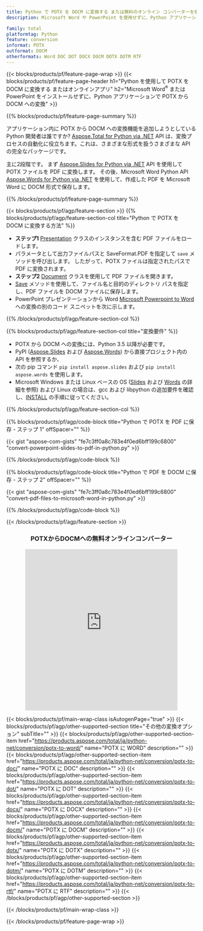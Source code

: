 ```yaml
---
title: Python で POTX を DOCM に変換する または無料のオンライン コンバーターを使用
description: Microsoft Word や PowerPoint を使用せずに、Python アプリケーションで POTX から DOCM への変換 またはオンライン。コードを統合する前に、無料の CSV から POT へのオンライン コンバーターをすばやくテストします。 

family: total
platformtag: Python
feature: conversion
informat: POTX
outformat: DOCM
otherformats: Word DOC DOT DOCX DOCM DOTX DOTM RTF
---
```

{{< blocks/products/pf/feature-page-wrap >}}
{{< blocks/products/pf/feature-page-header h1="Python を使用して POTX を DOCM に変換する またはオンラインアプリ" h2="Microsoft Word<sup>&reg;</sup> または PowerPoint をインストールせずに、Python アプリケーションで POTX から DOCM への変換" >}}

{{% blocks/products/pf/feature-page-summary %}}

アプリケーション内に POTX から DOCM への変換機能を追加しようとしている Python 開発者は誰ですか? [Aspose.Total for Python via .NET](https://products.aspose.com/total/python-net/) API は、変換プロセスの自動化に役立ちます。これは、さまざまな形式を扱うさまざまな API の完全なパッケージです。  

主に2段階です。 まず [Aspose.Slides for Python via .NET](https://products.aspose.com/slides/python-net/) API を使用して POTX ファイルを PDF に変換します。 その後、Microsoft Word Python API [Aspose.Words for Python via .NET](https://products.aspose.com/words/python-net/) を使用して、作成した PDF を Microsoft Word に DOCM 形式で保存します。 

{{% /blocks/products/pf/feature-page-summary %}}

{{< blocks/products/pf/agp/feature-section >}}
{{% blocks/products/pf/agp/feature-section-col title="Python で POTX を DOCM に変換する方法" %}}
-  **ステップ1** [Presentation](https://reference.aspose.com/slides/python-net/aspose.slides/presentation/) クラスのインスタンスを含む PDF ファイルをロードします。
-  パラメータとして出力ファイルパスと SaveFormat.PDF を指定して `save` メソッドを呼び出します。 したがって、POTX ファイルは指定されたパスで PDF に変換されます。
- **ステップ2** [Document](https://reference.aspose.com/words/python-net/aspose.words/document/) クラスを使用して PDF ファイルを開きます。
- [Save](https://reference.aspose.com/words/python-net/aspose.words/document/save/) メソッドを使用して、ファイル名と目的のディレクトリ パスを指定し、PDF ファイルを DOCM ファイルに保存します。
- PowerPoint プレゼンテーションから Word [Microsoft Powerpoint to Word](https://products.aspose.com/total/python-net/conversion/) への変換の別のコード スニペットを次に示します。

{{% /blocks/products/pf/agp/feature-section-col %}}

{{% blocks/products/pf/agp/feature-section-col title="変換要件" %}}

- POTX から DOCM への変換には、Python 3.5 以降が必要です。
- PyPI ([Aspose.Slides](https://pypi.org/project/Aspose.Slides/) および [Aspose.Words](https://pypi.org/project/aspose-words/)) から直接プロジェクト内の API を参照するか、
- 次の pip コマンド ```pip install aspose.slides``` および ```pip install aspose.words``` を使用します。 
- Microsoft Windows または Linux ベースの OS ([Slides](https://docs.aspose.com/slides/python-net/system-requirements/) および [Words](https://docs.aspose.com/words/python-net/system-requirements/) の詳細を参照) および Linux の場合は、gcc および libpython の追加要件を確認し、[INSTALL](https://docs.aspose.com/words/python-net/installation/) の手順に従ってください。
 

{{% /blocks/products/pf/agp/feature-section-col %}}

{{% blocks/products/pf/agp/code-block title="Python で POTX を PDF に保存 - ステップ 1" offSpacer="" %}}

{{< gist "aspose-com-gists" "fe7c3ff0a8c783e4f0ed6bff199c6800" "convert-powerpoint-slides-to-pdf-in-python.py" >}}

{{% /blocks/products/pf/agp/code-block %}}

{{% blocks/products/pf/agp/code-block title="Python で PDF を DOCM に保存 - ステップ 2" offSpacer="" %}}

{{< gist "aspose-com-gists" "fe7c3ff0a8c783e4f0ed6bff199c6800" "convert-pdf-files-to-microsoft-word-in-python.py" >}}

{{% /blocks/products/pf/agp/code-block %}}

{{< /blocks/products/pf/agp/feature-section >}}
<div class="container-fluid agp-content bg-white aboutfile box-1 vh100 section nopbtm">
<div class=container>
<div class=row>
<div class="demobox tc col-md-12 padding-0" align="center">

<h3>POTXからDOCMへの無料オンラインコンバーター</h3>

<iframe style="border: none; height: 426px;" scrolling="no" src="https://total-conversion-app-65z5r2lp.qa.k8s.dynabic.com/?to=docm&from=potx" id="child-iframe" width="80%"></iframe>

</div></div>
</div></div>

{{< blocks/products/pf/main-wrap-class isAutogenPage="true" >}}
{{< blocks/products/pf/agp/other-supported-section title="その他の変換オプション" subTitle="" >}}
{{< blocks/products/pf/agp/other-supported-section-item href="https://products.aspose.com/total/ja/python-net/conversion/potx-to-word/" name="POTX に WORD" description="" >}}
{{< blocks/products/pf/agp/other-supported-section-item href="https://products.aspose.com/total/ja/python-net/conversion/potx-to-doc/" name="POTX に DOC" description="" >}}
{{< blocks/products/pf/agp/other-supported-section-item href="https://products.aspose.com/total/ja/python-net/conversion/potx-to-dot/" name="POTX に DOT" description="" >}}
{{< blocks/products/pf/agp/other-supported-section-item href="https://products.aspose.com/total/ja/python-net/conversion/potx-to-docx/" name="POTX に DOCX" description="" >}}
{{< blocks/products/pf/agp/other-supported-section-item href="https://products.aspose.com/total/ja/python-net/conversion/potx-to-docm/" name="POTX に DOCM" description="" >}}
{{< blocks/products/pf/agp/other-supported-section-item href="https://products.aspose.com/total/ja/python-net/conversion/potx-to-dotx/" name="POTX に DOTX" description="" >}}
{{< blocks/products/pf/agp/other-supported-section-item href="https://products.aspose.com/total/ja/python-net/conversion/potx-to-dotm/" name="POTX に DOTM" description="" >}}
{{< blocks/products/pf/agp/other-supported-section-item href="https://products.aspose.com/total/ja/python-net/conversion/potx-to-rtf/" name="POTX に RTF" description="" >}}
{{< /blocks/products/pf/agp/other-supported-section >}}

{{< /blocks/products/pf/main-wrap-class >}}

{{< /blocks/products/pf/feature-page-wrap >}}